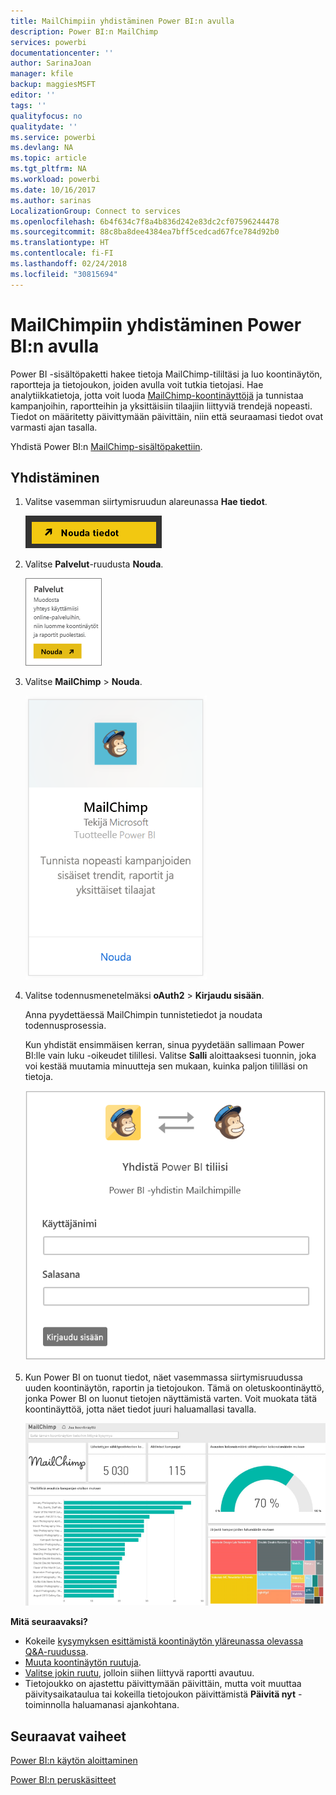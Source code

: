 ```yaml
---
title: MailChimpiin yhdistäminen Power BI:n avulla
description: Power BI:n MailChimp
services: powerbi
documentationcenter: ''
author: SarinaJoan
manager: kfile
backup: maggiesMSFT
editor: ''
tags: ''
qualityfocus: no
qualitydate: ''
ms.service: powerbi
ms.devlang: NA
ms.topic: article
ms.tgt_pltfrm: NA
ms.workload: powerbi
ms.date: 10/16/2017
ms.author: sarinas
LocalizationGroup: Connect to services
ms.openlocfilehash: 6b4f634c7f8a4b836d242e83dc2cf07596244478
ms.sourcegitcommit: 88c8ba8dee4384ea7bff5cedcad67fce784d92b0
ms.translationtype: HT
ms.contentlocale: fi-FI
ms.lasthandoff: 02/24/2018
ms.locfileid: "30815694"
---
```

# <a name="connect-to-mailchimp-with-power-bi"></a>MailChimpiin yhdistäminen Power BI:n avulla
Power BI -sisältöpaketti hakee tietoja MailChimp-tililtäsi ja luo koontinäytön, raportteja ja tietojoukon, joiden avulla voit tutkia tietojasi. Hae analytiikkatietoja, jotta voit luoda [MailChimp-koontinäyttöjä](https://powerbi.microsoft.com/integrations/mailchimp) ja tunnistaa kampanjoihin, raportteihin ja yksittäisiin tilaajiin liittyviä trendejä nopeasti. Tiedot on määritetty päivittymään päivittäin, niin että seuraamasi tiedot ovat varmasti ajan tasalla.

Yhdistä Power BI:n [MailChimp-sisältöpakettiin](https://app.powerbi.com/getdata/services/mailchimp).

## <a name="how-to-connect"></a>Yhdistäminen
1. Valitse vasemman siirtymisruudun alareunassa **Hae tiedot**.
   
    ![](media/service-connect-to-mailchimp/pbi_getdata.png)
2. Valitse **Palvelut**-ruudusta **Nouda**.
   
   ![](media/service-connect-to-mailchimp/pbi_getservices.png)
3. Valitse **MailChimp** \> **Nouda**.
   
   ![](media/service-connect-to-mailchimp/mailchimp.png)
4. Valitse todennusmenetelmäksi **oAuth2** \> **Kirjaudu sisään**.
   
    Anna pyydettäessä MailChimpin tunnistetiedot ja noudata todennusprosessia.
   
    Kun yhdistät ensimmäisen kerran, sinua pyydetään sallimaan Power BI:lle vain luku -oikeudet tilillesi. Valitse **Salli** aloittaaksesi tuonnin, joka voi kestää muutamia minuutteja sen mukaan, kuinka paljon tililläsi on tietoja.
   
    ![](media/service-connect-to-mailchimp/allow.png)
5. Kun Power BI on tuonut tiedot, näet vasemmassa siirtymisruudussa uuden koontinäytön, raportin ja tietojoukon. Tämä on oletuskoontinäyttö, jonka Power BI on luonut tietojen näyttämistä varten. Voit muokata tätä koontinäyttöä, jotta näet tiedot juuri haluamallasi tavalla.
   
   ![](media/service-connect-to-mailchimp/pbi_mailchimpnewdash.png)

**Mitä seuraavaksi?**

* Kokeile [kysymyksen esittämistä koontinäytön yläreunassa olevassa Q&A-ruudussa](power-bi-q-and-a.md).
* [Muuta koontinäytön ruutuja](service-dashboard-edit-tile.md).
* [Valitse jokin ruutu](service-dashboard-tiles.md), jolloin siihen liittyvä raportti avautuu.
* Tietojoukko on ajastettu päivittymään päivittäin, mutta voit muuttaa päivitysaikataulua tai kokeilla tietojoukon päivittämistä **Päivitä nyt** -toiminnolla haluamanasi ajankohtana.

## <a name="next-steps"></a>Seuraavat vaiheet
[Power BI:n käytön aloittaminen](service-get-started.md)

[Power BI:n peruskäsitteet](service-basic-concepts.md)

